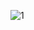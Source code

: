 ![1](https://github.com/AuroraDuke/Second_hand_car/assets/138529084/4601bf2a-74cb-4a11-b0e5-5f185e6481b1)
